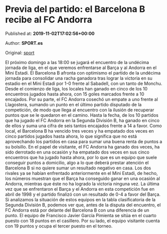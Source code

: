 
# Previa del partido: el Barcelona B recibe al FC Andorra

Published at: **2019-11-02T17:02:56+00:00**

Author: **SPORT.es**

Original: [sport](https://www.sport.es/es/noticias/segunda-division-b/previa-del-partido-el-barcelona-b-recibe-al-fc-andorra-7711816)

El próximo domingo a las 18:00 se jugará el encuentro de la undécima jornada de liga, en el que veremos enfrentarse al Barça y al Andorra en el Mini Estadi.
El Barcelona B afronta con optimismo el partido de la undécima jornada para consolidar una racha ganadora tras lograr la victoria en su estadio en el Mini Estadi por 1-0 frente al Sabadell, con un tanto de Monchu. Desde el comienzo de liga, los locales han ganado en cinco de los 10 encuentros jugados hasta ahora, con 15 goles marcados frente a 10 encajados.
Por su parte, el FC Andorra cosechó un empate a uno frente al Llagostera, sumando un punto en el último partido disputado de la competición, de modo que llega al encuentro con la ilusión de recuperar puntos que se le quedaron en el camino. Hasta la fecha, de los 10 partidos que ha jugado el FC Andorra en la Segunda División B, ha ganado en cinco de ellos y suma una cifra de seis tantos encajados frente a 14 a favor.
Como local, el Barcelona B ha vencido tres veces y ha empatado dos veces en cinco partidos jugados hasta ahora, lo que significa que no está aprovechando los partidos en casa para sumar una buena renta de puntos a su bolsillo. En el papel de visitante, el FC Andorra ha ganado dos veces, ha sido derrotado en una ocasión y ha empatado dos veces en sus cinco encuentros que ha jugado hasta ahora, por lo que es un equipo que suele conseguir puntos a domicilio, algo a lo que deberá prestar atención el Barcelona B si no quiere sumar un resultado negativo en casa.
Los dos rivales ya se habían enfrentado anteriormente en el Mini Estadi, de hecho, los números muestran que el Barça ha conseguido ganar en una ocasión al Andorra, mientras que éste no ha logrado la victoria ninguna vez. La última vez que se enfrentaron el Barça y el Andorra en esta competición fue en abril de 1998 y el partido finalizó con un resultado de 0-4 a favor del Barça.
Si analizamos la situación de estos equipos en la tabla clasificatoria de la Segunda División B, podemos ver que, antes de la disputa del encuentro, el FC Andorra está por delante del Barcelona B con una diferencia de un punto. El equipo de Francisco Javier García Pimienta se sitúa en el cuarto puesto con 18 puntos en el casillero. Por su lado, el equipo visitante cuenta con 19 puntos y ocupa el tercer puesto en el torneo.
